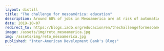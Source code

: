 ```yaml
---
layout: distill
title: "The challenge for mesoamérica: education"
description: Around 68% of jobs in Mesoamerica are at risk of automation by 2020. Are countries prepared to face this new challenge? And even more important, are young people trained to live with artificial intelligence and have productive lives in highly dynamic environments?
date: 2019-10-07
redirect_to: https://blogs.iadb.org/educacion/en/thechallengeformesoamerica/
image: /assets/img/reto_mesoamerica.jpg
img: /assets/img/reto_mesoamerica.jpg
published: "Inter-American Development Bank's Blogs"
---
```

